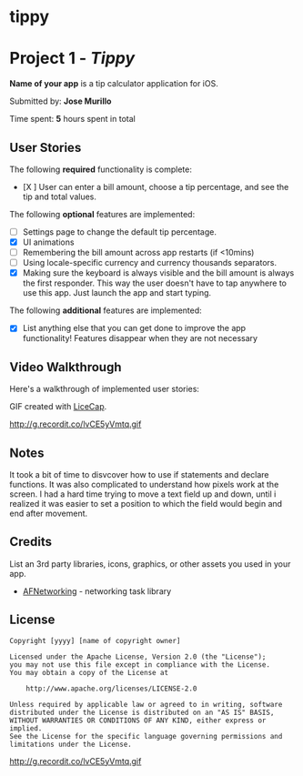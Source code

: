 # tippy
# Project 1 - *Tippy*

**Name of your app** is a tip calculator application for iOS.

Submitted by: **Jose Murillo**

Time spent: **5** hours spent in total

## User Stories

The following **required** functionality is complete:

* [X ] User can enter a bill amount, choose a tip percentage, and see the tip and total values.

The following **optional** features are implemented:

* [ ] Settings page to change the default tip percentage.
* [X] UI animations
* [ ] Remembering the bill amount across app restarts (if <10mins)
* [ ] Using locale-specific currency and currency thousands separators.
* [X] Making sure the keyboard is always visible and the bill amount is always the first responder. This way the user doesn't have to tap anywhere to use this app. Just launch the app and start typing.

The following **additional** features are implemented:

- [X] List anything else that you can get done to improve the app functionality! 
      Features disappear when they are not necessary 

## Video Walkthrough

Here's a walkthrough of implemented user stories:

GIF created with [LiceCap](http://g.recordit.co/lvCE5yVmtq.gif).

http://g.recordit.co/lvCE5yVmtq.gif

## Notes

It took a bit of time to disvcover how to use if statements and declare functions. It was also complicated to understand how pixels work at the screen. I had a hard time trying to move a text field up and down, until i realized it was easier to set a position to which the field would begin and end after movement. 

## Credits

List an 3rd party libraries, icons, graphics, or other assets you used in your app.

- [AFNetworking](https://github.com/AFNetworking/AFNetworking) - networking task library

## License

    Copyright [yyyy] [name of copyright owner]

    Licensed under the Apache License, Version 2.0 (the "License");
    you may not use this file except in compliance with the License.
    You may obtain a copy of the License at

        http://www.apache.org/licenses/LICENSE-2.0

    Unless required by applicable law or agreed to in writing, software
    distributed under the License is distributed on an "AS IS" BASIS,
    WITHOUT WARRANTIES OR CONDITIONS OF ANY KIND, either express or implied.
    See the License for the specific language governing permissions and
    limitations under the License.

http://g.recordit.co/lvCE5yVmtq.gif
